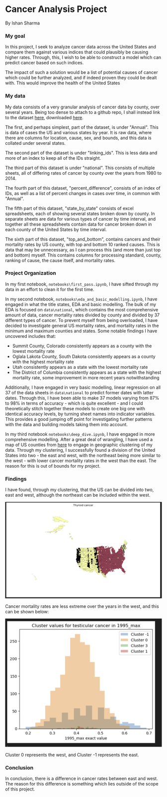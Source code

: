 # Cancer Analysis Project

By Ishan Sharma

### My goal

In this project, I seek to analyze cancer data across the United States and compare them against various indices that could plausibly be causing higher rates. Through, this, I wish to be able to construct a model which can predict cancer based on such indices.

The impact of such a solution would be a list of potential causes of cancer which could be further analyzed, and if indeed proven they could be dealt with. This would improve the health of the United States

### My data

My data consists of a very granular analysis of cancer data by county, over several years. Being too dense to attach to a github repo, I shall instead link to the dataset [here](https://1drv.ms/f/s!AneQxAmQInlBks8f2UygKzbvNH3F6w?e=Leb351), downloaded [here](https://ghdx.healthdata.org/record/ihme-data/united-states-cancer-mortality-rates-county-1980-2014). 

The first, and perhaps simplest, part of the dataset, is under "Annual". This is data of cases the US and various states by year. It is raw data, where there are columns for location, cause, sex, and bounds, and this data is collated under several states. 

The second part of the dataset is under "linking_ids". This is less data and more of an index to keep all of the IDs straight. 

The third part of this dataset is under "national". This consists of multiple sheets, all of differing rates of cancer by county over the years from 1980 to 2014. 

The fourth part of this dataset, "percent_difference", consists of an index of IDs, as well as a list of percent changes in cases over time, in common with "Annual". 

The fifth part of this dataset, "state_by_state" consists of excel spreadsheets, each of showing several states broken down by county. In separate sheets are data for various types of cancer by time interval, and together all these spreadsheets contain data for cancer broken down in each county of the United States by time interval. 

The sixth part of this dataset, "top_and_bottom", contains cancers and their mortality rates by US county, with top and bottom 10 ranked causes. This is data that may be unnecessary, as I can process this (and more than just top and bottom) myself. This contains columns for processing standard, county, ranking of cause, the cause itself, and mortality rates.

### Project Organization

In my first notebook, `notebooks\first_pass.ipynb`, I have sifted through my data in an effort to clean it for the first time. 

In my second notebook, `notebooks\eda_and_basic_modelling.ipynb`, I have engaged in what the title states, EDA and basic modelling. The bulk of my EDA is focused on `data\national`, which contains the most comprehensive amount of data, cancer mortality rates divided by county and divided by 37 different types of cancer. To prevent myself from being overloaded, I have decided to investigate general US mortality rates, and mortality rates in the minimum and maximum counties and states. Some notable findings I have uncovered includes that:
* Summit County, Colorado consistently appears as a county with the lowest mortality rate
* Oglala Lakota County, South Dakota consistently appears as a county with the highest mortality rate
* Utah consistently appears as a state with the lowest mortality rate
* The District of Columbia consistently appears as a state with the highest mortality rate, some improvement in more recent years notwithstanding

Additionally, I have engaged in very basic modelling, linear regression on all 37 of the data sheets in `data\national` to predict former dates with latter dates. Through this, I have been able to make 37 models varying from 87% to 98% in terms of accuracy - which is quite excellent - and I could theoretically stitch together these models to create one big one with identical accuracy levels, by turning sheet names into indicator variables. This provides a good jumping off point for investigating further patterns with the data and building models taking them into account. 

In my third notebook `notebooks\deep_dive.ipynb`, I have engaged in more comprehensive modelling. After a great deal of wrangling, I have used a map of US counties from [here](https://github.com/holtzy/The-Python-Graph-Gallery) to engage in geographic clustering of my data. Through my clustering, I successfully found a division of the United States into two - the east and west, with the northeast being more similar to the west - with lower cancer mortality rates in the west than the east. The reason for this is out of bounds for my project. 

### Findings

I have found, through my clustering, that the US can be divided into two, east and west, although the northeast can be included within the west. 

![Thyroid cancer graph](images/thyroid_cancer.png)

Cancer mortality rates are less extreme over the years in the west, and this can be shown below:

![alt text](images/right_shift.png)

Cluster 0 represents the west, and Cluster -1 represents the east. 

### Conclusion

In conclusion, there is a difference in cancer rates between east and west. The reason for this difference is something which lies outside of the scope of this project. 
